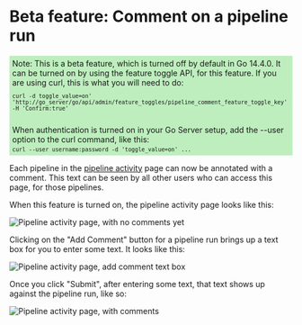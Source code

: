 # Beta feature: Comment on a pipeline run

<div style="background-color: rgba(0, 192, 0, 0.25); padding: 5px; margin-bottom: 1em">
  Note: This is a beta feature, which is turned off by default in Go 14.4.0. It can be turned on by using the feature
  toggle API, for this feature. If you are using curl, this is what you will need to do:

  <div style="font-family: monospace; font-size: 70%; padding-top: 1em; padding-bottom: 1em">curl -d toggle_value=on' 'http://go_server/go/api/admin/feature_toggles/pipeline_comment_feature_toggle_key' -H 'Confirm:true'</div>

  When authentication is turned on in your Go Server setup, add the --user option to the curl command, like this:

  <div style="font-family: monospace; font-size: 70%; margin-top: -1em">curl --user username:password -d 'toggle_value=on' ...</div>
</div>

Each pipeline in the [pipeline activity](../navigation/pipeline_activity_page.md) page can now be annotated with a
comment. This text can be seen by all other users who can access this page, for those pipelines.

When this feature is turned on, the pipeline activity page looks like this:

![Pipeline activity page, with no comments yet](../resources/images/pipeline_comment_1.png)

Clicking on the "Add Comment" button for a pipeline run brings up a text box for you to enter some text. It looks
like this:

![Pipeline activity page, add comment text box](../resources/images/pipeline_comment_2.png)

Once you click "Submit", after entering some text, that text shows up against the pipeline run, like so:

![Pipeline activity page, with comments](../resources/images/pipeline_comment_3.png)
